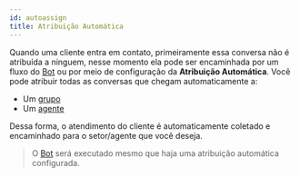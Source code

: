 ```yaml
---
id: autoassign
title: Atribuição Automática
---
```


Quando uma cliente entra em contato, primeiramente essa conversa não é atribuída a ninguem, nesse momento ela pode ser encaminhada por um fluxo do [Bot](/docs/guides/bot) ou por meio de configuração da **Atribuição Automática**. Você pode atribuir todas as conversas que chegam automaticamente a:
- Um [grupo](/docs/guides/groups)
- Um [agente](/docs/guides/agents)

Dessa forma, o atendimento do cliente é automaticamente coletado e encaminhado para o setor/agente que você deseja.
>O [Bot](/docs/guides/bot) será executado mesmo que haja uma atribuição automática configurada.